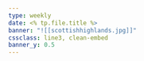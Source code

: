 ```yaml
---
type: weekly
date: <% tp.file.title %>
banner: "![[scottishhighlands.jpg]]"
cssclass: line3, clean-embed
banner_y: 0.5
---
```

